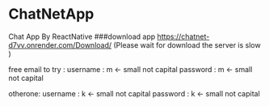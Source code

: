 # ChatNetApp
Chat App By ReactNative
###download app
https://chatnet-d7vv.onrender.com/Download/
(Please wait for download the server is slow )

free email to try : 
username : m <- small not capital
password : m <- small not capital

otherone:
username : k  <- small not capital
password : k <- small not capital
